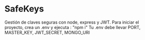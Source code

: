 # SafeKeys
Gestión de claves seguras con node, express y JWT.
Para iniciar el proyecto, crea un .env y ejecuta : "npm i"
Tu .env debe llevar PORT, MASTER_KEY, JWT_SECRET, MONGO_URI